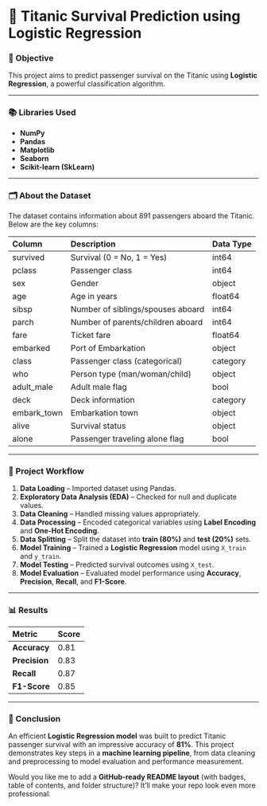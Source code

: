 # 🚢 Titanic Survival Prediction using Logistic Regression

### 🧠 Objective

This project aims to predict passenger survival on the Titanic using **Logistic Regression**, a powerful classification algorithm.

---

### 📚 Libraries Used

* **NumPy**
* **Pandas**
* **Matplotlib**
* **Seaborn**
* **Scikit-learn (SkLearn)**

---

### 🗂️ About the Dataset

The dataset contains information about 891 passengers aboard the Titanic.
Below are the key columns:

| Column      | Description                       | Data Type |
| :---------- | :-------------------------------- | :-------- |
| survived    | Survival (0 = No, 1 = Yes)        | int64     |
| pclass      | Passenger class                   | int64     |
| sex         | Gender                            | object    |
| age         | Age in years                      | float64   |
| sibsp       | Number of siblings/spouses aboard | int64     |
| parch       | Number of parents/children aboard | int64     |
| fare        | Ticket fare                       | float64   |
| embarked    | Port of Embarkation               | object    |
| class       | Passenger class (categorical)     | category  |
| who         | Person type (man/woman/child)     | object    |
| adult_male  | Adult male flag                   | bool      |
| deck        | Deck information                  | category  |
| embark_town | Embarkation town                  | object    |
| alive       | Survival status                   | object    |
| alone       | Passenger traveling alone flag    | bool      |

---

### 🧩 Project Workflow

1. **Data Loading** – Imported dataset using Pandas.
2. **Exploratory Data Analysis (EDA)** – Checked for null and duplicate values.
3. **Data Cleaning** – Handled missing values appropriately.
4. **Data Processing** – Encoded categorical variables using **Label Encoding** and **One-Hot Encoding**.
5. **Data Splitting** – Split the dataset into **train (80%)** and **test (20%)** sets.
6. **Model Training** – Trained a **Logistic Regression** model using `X_train` and `y_train`.
7. **Model Testing** – Predicted survival outcomes using `X_test`.
8. **Model Evaluation** – Evaluated model performance using **Accuracy**, **Precision**, **Recall**, and **F1-Score**.

---

### 📊 Results

| Metric        | Score |
| :------------ | :---- |
| **Accuracy**  | 0.81  |
| **Precision** | 0.83  |
| **Recall**    | 0.87  |
| **F1-Score**  | 0.85  |

---

### 🏁 Conclusion

An efficient **Logistic Regression model** was built to predict Titanic passenger survival with an impressive accuracy of **81%**.
This project demonstrates key steps in a **machine learning pipeline**, from data cleaning and preprocessing to model evaluation and performance measurement.

Would you like me to add a **GitHub-ready README layout** (with badges, table of contents, and folder structure)? It’ll make your repo look even more professional.
